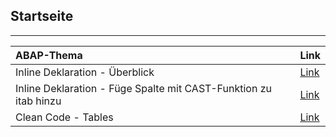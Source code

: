 ## Startseite
---

| ABAP-Thema       | Link        |
| :----------- | :----------- |
| Inline Deklaration - Überblick | [Link](docs/Inline_Deklaration.md) |
| Inline Deklaration - Füge Spalte mit CAST-Funktion zu itab hinzu | [Link](docs/Add_Column_to_itab_with_Inline_Declaration_(CAST).md) |
| Clean Code - Tables | [Link](https://github.com/SAP/styleguides/blob/master/clean-abap/CleanABAP.md#tables) |
